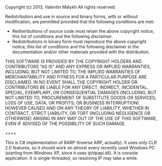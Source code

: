 Copyright (c) 2013, Valentin Malykh
All rights reserved.

Redistribution and use in source and binary forms, with or without modification, are permitted provided 
that the following conditions are met:

- Redistributions of source code must retain the above copyright notice, this list of conditions and the 
following disclaimer.
- Redistributions in binary form must reproduce the above copyright notice, this list of conditions and 
the following disclaimer in the documentation and/or other materials provided with the distribution.

THIS SOFTWARE IS PROVIDED BY THE COPYRIGHT HOLDERS AND CONTRIBUTORS "AS IS" AND ANY EXPRESS OR IMPLIED 
WARRANTIES, INCLUDING, BUT NOT LIMITED TO, THE IMPLIED WARRANTIES OF MERCHANTABILITY AND FITNESS FOR A 
PARTICULAR PURPOSE ARE DISCLAIMED. IN NO EVENT SHALL THE COPYRIGHT HOLDER OR CONTRIBUTORS BE LIABLE FOR 
ANY DIRECT, INDIRECT, INCIDENTAL, SPECIAL, EXEMPLARY, OR CONSEQUENTIAL DAMAGES (INCLUDING, BUT NOT 
LIMITED TO, PROCUREMENT OF SUBSTITUTE GOODS OR SERVICES; LOSS OF USE, DATA, OR PROFITS; OR BUSINESS 
INTERRUPTION) HOWEVER CAUSED AND ON ANY THEORY OF LIABILITY, WHETHER IN CONTRACT, STRICT LIABILITY, OR 
TORT (INCLUDING NEGLIGENCE OR OTHERWISE) ARISING IN ANY WAY OUT OF THE USE OF THIS SOFTWARE, EVEN IF 
ADVISED OF THE POSSIBILITY OF SUCH DAMAGE.

====

This is C# implementation of RARP (Inverse ARP, actually). It uses only CLR 2.0 features, so it should 
work on almost every recently used Windows PC (starting from Windows XP, since it uses iphlpapi.dll).
It is console application. It is single-threaded, so resolving IP may take a while.
